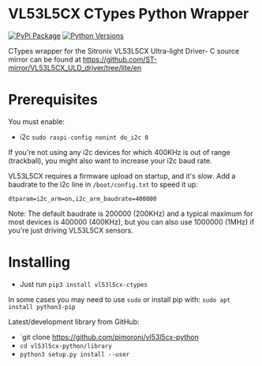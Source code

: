 # VL53L5CX CTypes Python Wrapper

[![PyPi Package](https://img.shields.io/pypi/v/vl53l5cx-ctypes.svg)](https://pypi.python.org/pypi/vl53l5cx-ctypes)
[![Python Versions](https://img.shields.io/pypi/pyversions/vl53l5cx-ctypes.svg)](https://pypi.python.org/pypi/vl53l5cx-ctypes)

CTypes wrapper for the Sitronix VL53L5CX Ultra-light Driver- C source mirror can be found at https://github.com/ST-mirror/VL53L5CX_ULD_driver/tree/lite/en

# Prerequisites

You must enable:

* i2c `sudo raspi-config nonint do_i2c 0`

If you're not using any i2c devices for which 400KHz is out of range (trackball), you might also want to increase your i2c baud rate.

VL53L5CX requires a firmware upload on startup, and it's *slow*. Add a baudrate to the i2c line in `/boot/config.txt` to speed it up:

```
dtparam=i2c_arm=on,i2c_arm_baudrate=400000
```

Note: The default baudrate is 200000 (200KHz) and a typical maximum for most devices is 400000 (400KHz), but you can also use 1000000 (1MHz) if you're just driving VL53L5CX sensors.

# Installing

* Just run `pip3 install vl53l5cx-ctypes`

In some cases you may need to use `sudo` or install pip with: `sudo apt install python3-pip`

Latest/development library from GitHub:

* `git clone https://github.com/pimoroni/vl53l5cx-python
* `cd vl53l5cx-python/library`
* `python3 setup.py install --user`
